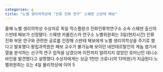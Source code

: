 ```yaml
---
categories: g
title: "노벨 생리의학상에 ‘인류 진화 연구’ 스웨덴 스반테 페보"
---
```

올해 노벨 생리의학상 수상자로 독일 막스플랑크 진화인류학연구소 소속 스웨덴 출신의 스반테 페보가 선정됐다. 스웨덴 카롤린스카 연구소 노벨위원회는 3일(현지시간) 인류 진화 부문 연구와 관련한 공로를 인정해 스반테 페보에게 노벨 생리의학상을 주기로 했다고 발표했다.왕립과학원은 페보 교수가 불가능해 보이던 네안데르탈인의 게놈 염기서열을 분석하는 선구적 연구 업적을 남겼으며 이전까지 알려지지 않았던 호미닌인 데니소바인을 발견했다고 설명했다.수상자에게는 상금 1천만 크로나(약 13억원)가 지급된다.노벨위원회는 오는 4일 물리학상에 이어 5
